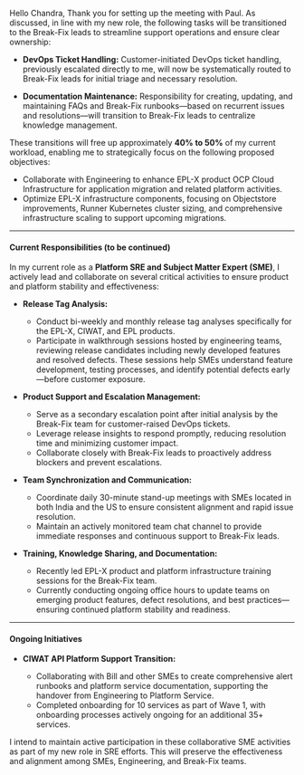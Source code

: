 Hello Chandra,
Thank you for setting up the meeting with Paul. As discussed, in line with my new role, the following tasks will be transitioned to the Break-Fix leads to streamline support operations and ensure clear ownership:

* **DevOps Ticket Handling:**
  Customer-initiated DevOps ticket handling, previously escalated directly to me, will now be systematically routed to Break-Fix leads for initial triage and necessary resolution.

* **Documentation Maintenance:**
  Responsibility for creating, updating, and maintaining FAQs and Break-Fix runbooks—based on recurrent issues and resolutions—will transition to Break-Fix leads to centralize knowledge management.

These transitions will free up approximately **40% to 50%** of my current workload, enabling me to strategically focus on the following proposed objectives:

* Collaborate with Engineering to enhance EPL-X product OCP Cloud Infrastructure for application migration and related platform activities.
* Optimize EPL-X infrastructure components, focusing on Objectstore improvements, Runner Kubernetes cluster sizing, and comprehensive infrastructure scaling to support upcoming migrations.

---

#### Current Responsibilities (to be continued)

In my current role as a **Platform SRE and Subject Matter Expert (SME)**, I actively lead and collaborate on several critical activities to ensure product and platform stability and effectiveness:

* **Release Tag Analysis:**

  * Conduct bi-weekly and monthly release tag analyses specifically for the EPL-X, CIWAT, and EPL products.
  * Participate in walkthrough sessions hosted by engineering teams, reviewing release candidates including newly developed features and resolved defects. These sessions help SMEs understand feature development, testing processes, and identify potential defects early—before customer exposure.

* **Product Support and Escalation Management:**

  * Serve as a secondary escalation point after initial analysis by the Break-Fix team for customer-raised DevOps tickets.
  * Leverage release insights to respond promptly, reducing resolution time and minimizing customer impact.
  * Collaborate closely with Break-Fix leads to proactively address blockers and prevent escalations.

* **Team Synchronization and Communication:**

  * Coordinate daily 30-minute stand-up meetings with SMEs located in both India and the US to ensure consistent alignment and rapid issue resolution.
  * Maintain an actively monitored team chat channel to provide immediate responses and continuous support to Break-Fix leads.

* **Training, Knowledge Sharing, and Documentation:**

  * Recently led EPL-X product and platform infrastructure training sessions for the Break-Fix team.
  * Currently conducting ongoing office hours to update teams on emerging product features, defect resolutions, and best practices—ensuring continued platform stability and readiness.

---

#### Ongoing Initiatives

* **CIWAT API Platform Support Transition:**

  * Collaborating with Bill and other SMEs to create comprehensive alert runbooks and platform service documentation, supporting the handover from Engineering to Platform Service.
  * Completed onboarding for 10 services as part of Wave 1, with onboarding processes actively ongoing for an additional 35+ services.

I intend to maintain active participation in these collaborative SME activities as part of my new role in SRE efforts. This will preserve the effectiveness and alignment among SMEs, Engineering, and Break-Fix teams.
